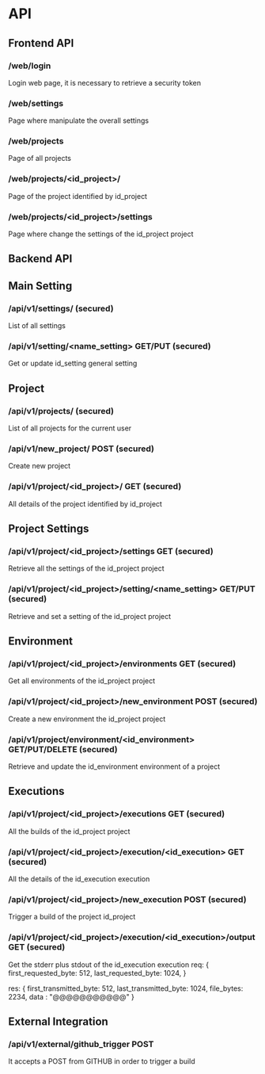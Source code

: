 # API

## Frontend API

### /web/login

Login web page, it is necessary to retrieve a security token 

### /web/settings 

Page where manipulate the overall settings

### /web/projects 

Page of all projects

### /web/projects/<id_project>/ 

Page of the project identified by id_project

### /web/projects/<id_project>/settings 

Page where change the settings of the id_project project



## Backend API

## Main Setting

### /api/v1/settings/ (secured)

List of all settings

### /api/v1/setting/<name_setting> GET/PUT (secured)

Get or update id_setting general setting


## Project

### /api/v1/projects/ (secured)

List of all projects for the current user

### /api/v1/new_project/<name> POST (secured)

Create new project

### /api/v1/project/<id_project>/ GET (secured)

All details of the project identified by id_project


## Project Settings

### /api/v1/project/<id_project>/settings GET (secured)

Retrieve all the settings of the id_project project

### /api/v1/project/<id_project>/setting/<name_setting> GET/PUT (secured)

Retrieve and set a setting of the id_project project


## Environment 

### /api/v1/project/<id_project>/environments GET (secured)

Get all environments of the id_project project

### /api/v1/project/<id_project>/new_environment POST (secured)

Create a new environment the id_project project

### /api/v1/project/environment/<id_environment> GET/PUT/DELETE (secured)

Retrieve and update the id_environment environment of a project


## Executions

### /api/v1/project/<id_project>/executions GET (secured)

All the builds of the id_project project

### /api/v1/project/<id_project>/execution/<id_execution> GET (secured)

All the details of the id_execution execution

### /api/v1/project/<id_project>/new_execution POST (secured)

Trigger a build of the project id_project

### /api/v1/project/<id_project>/execution/<id_execution>/output GET (secured)

Get the stderr plus stdout of the id_execution execution
req: {
        first_requested_byte: 512,
        last_requested_byte: 1024,
     }

res: {
        first_transmitted_byte: 512,
        last_transmitted_byte: 1024,
        file_bytes: 2234,
        data : "@@@@@@@@@@@"
     }


## External Integration

### /api/v1/external/github_trigger POST

It accepts a POST from GITHUB in order to trigger a build
